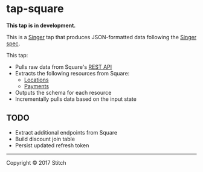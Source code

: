 # tap-square

**This tap is in development.**

This is a [Singer](https://singer.io) tap that produces JSON-formatted data following the [Singer spec](https://github.com/singer-io/getting-started/blob/master/SPEC.md).

This tap:
- Pulls raw data from Square's [REST API](https://docs.connect.squareup.com/api/connect/v1/)
- Extracts the following resources from Square:
  - [Locations]()
  - [Payments]()
- Outputs the schema for each resource
- Incrementally pulls data based on the input state

## TODO

- Extract additional endpoints from Square
- Build discount join table
- Persist updated refresh token

---

Copyright &copy; 2017 Stitch
